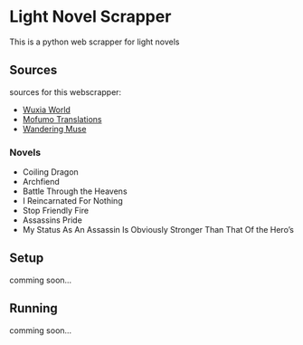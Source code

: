 # Light Novel Scrapper
This is a python web scrapper for light novels

## Sources
sources for this webscrapper:
- [Wuxia World](https://www.wuxiaworld.com/)
- [Mofumo Translations](https://mofumofutranslationblog.wordpress.com/)
- [Wandering Muse](https://wanderingmusetranslation.wordpress.com/)

### Novels
- Coiling Dragon
- Archfiend
- Battle Through the Heavens
- I Reincarnated For Nothing
- Stop Friendly Fire
- Assassins Pride
- My Status As An Assassin Is Obviously Stronger Than That Of the Hero’s

## Setup
comming soon...

## Running
comming soon...

